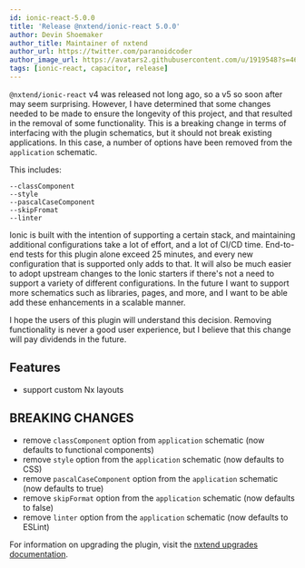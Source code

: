 ```yaml
---
id: ionic-react-5.0.0
title: 'Release @nxtend/ionic-react 5.0.0'
author: Devin Shoemaker
author_title: Maintainer of nxtend
author_url: https://twitter.com/paranoidcoder
author_image_url: https://avatars2.githubusercontent.com/u/1919548?s=460&u=e8799ad545249d59bf57b7ee35a8841825004ca0&v=4
tags: [ionic-react, capacitor, release]
---
```


`@nxtend/ionic-react` v4 was released not long ago, so a v5 so soon after may seem surprising. However, I have determined that some changes needed to be made to ensure the longevity of this project, and that resulted in the removal of some functionality. This is a breaking change in terms of interfacing with the plugin schematics, but it should not break existing applications. In this case, a number of options have been removed from the `application` schematic.

This includes:

```
--classComponent
--style
--pascalCaseComponent
--skipFromat
--linter
```

Ionic is built with the intention of supporting a certain stack, and maintaining additional configurations take a lot of effort, and a lot of CI/CD time. End-to-end tests for this plugin alone exceed 25 minutes, and every new configuration that is supported only adds to that. It will also be much easier to adopt upstream changes to the Ionic starters if there's not a need to support a variety of different configurations. In the future I want to support more schematics such as libraries, pages, and more, and I want to be able add these enhancements in a scalable manner.

I hope the users of this plugin will understand this decision. Removing functionality is never a good user experience, but I believe that this change will pay dividends in the future.

## Features

- support custom Nx layouts

## BREAKING CHANGES

- remove `classComponent` option from `application` schematic (now defaults to functional components)
- remove `style` option from the `application` schematic (now defaults to CSS)
- remove `pascalCaseComponent` option from the `application` schematic (now defaults to true)
- remove `skipFormat` option from the `application` schematic (now defaults to false)
- remove `linter` option from the `application` schematic (now defaults to ESLint)

For information on upgrading the plugin, visit the [nxtend upgrades documentation](../docs/nxtend/upgrades).
